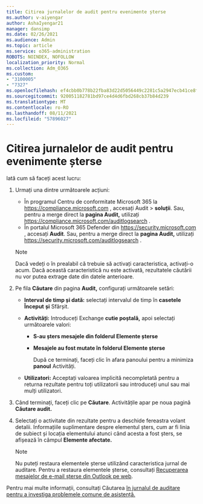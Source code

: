 ```yaml
---
title: Citirea jurnalelor de audit pentru evenimente șterse
ms.author: v-aiyengar
author: AshaIyengar21
manager: dansimp
ms.date: 02/26/2021
ms.audience: Admin
ms.topic: article
ms.service: o365-administration
ROBOTS: NOINDEX, NOFOLLOW
localization_priority: Normal
ms.collection: Adm_O365
ms.custom:
- "3100005"
- "7327"
ms.openlocfilehash: ef4cbb0b778b22fba83d22d5056449c2281c5a2947ecb41ce8f808a4d1132426
ms.sourcegitcommit: 920051182781bd97ce4d4d6fbd268cb37b84d239
ms.translationtype: MT
ms.contentlocale: ro-RO
ms.lasthandoff: 08/11/2021
ms.locfileid: "57896027"
---
```

# <a name="read-the-audit-logs-for-deleted-events"></a>Citirea jurnalelor de audit pentru evenimente șterse

Iată cum să faceți acest lucru:

1. Urmați una dintre următoarele acțiuni:
   - În programul Centru de conformitate Microsoft 365 la <https://compliance.microsoft.com> , accesați Audit  \> **soluții**. Sau, pentru a merge direct la **pagina Audit,** utilizați <https://compliance.microsoft.com/auditlogsearch> .
   - În portalul Microsoft 365 Defender din <https://security.microsoft.com> , accesați **Audit**. Sau, pentru a merge direct la **pagina Audit,** utilizați <https://security.microsoft.com/auditlogsearch> .

    > [!NOTE]
    > Dacă vedeți o în prealabil că trebuie să activați caracteristica, activați-o acum. Dacă această caracteristică nu este activată, rezultatele căutării nu vor putea extrage date din datele anterioare.

2. Pe fila **Căutare** din pagina **Audit,** configurați următoarele setări:
   - **Interval de timp și dată:** selectați intervalul de timp în **casetele Început** **și** Sfârșit.
   - **Activități:** Introduceți Exchange **cutie poștală,** apoi selectați următoarele valori:
     - **S-au șters mesajele din folderul Elemente șterse**
     - **Mesajele au fost mutate în folderul Elemente șterse**

       După ce terminați, faceți clic în afara panoului pentru a minimiza **panoul** Activități.

   - **Utilizatori:** Acceptați valoarea implicită necompletată pentru a returna rezultate pentru toți utilizatorii sau introduceți unul sau mai mulți utilizatori.

3. Când terminați, faceți clic pe **Căutare**. Activitățile apar pe noua pagină **Căutare audit.**

4. Selectați o activitate din rezultate pentru a deschide fereastra volant detalii. Informațiile suplimentare despre elementul șters, cum ar fi linia de subiect și locația elementului atunci când acesta a fost șters, se afișează în câmpul **Elemente afectate.**

   > [!NOTE]
   > Nu puteți restaura elementele șterse utilizând caracteristica jurnal de auditare. Pentru a restaura elementele șterse, consultați [Recuperarea mesajelor de e-mail șterse din Outlook pe web](https://support.microsoft.com/office/recover-deleted-email-messages-in-outlook-on-the-web-a8ca78ac-4721-4066-95dd-571842e9fb11).

Pentru mai multe informații, consultați Căutarea [în jurnalul de auditare pentru a investiga problemele comune de asistență.](https://docs.microsoft.com/microsoft-365/compliance/auditing-troubleshooting-scenarios)
